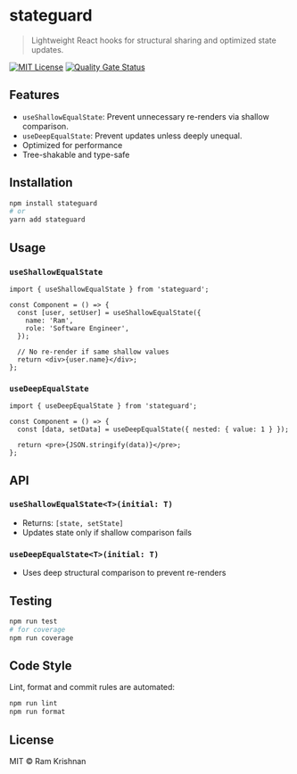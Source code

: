# stateguard

> Lightweight React hooks for structural sharing and optimized state updates.

[![MIT License](https://img.shields.io/badge/license-MIT-blue.svg)](LICENSE)
[![Quality Gate Status](https://sonarcloud.io/api/project_badges/measure?project=iramkrish_react-structural-state&metric=alert_status)](https://sonarcloud.io/summary/new_code?id=iramkrish_react-structural-state)

## Features

- `useShallowEqualState`: Prevent unnecessary re-renders via shallow comparison.
- `useDeepEqualState`: Prevent updates unless deeply unequal.
- Optimized for performance
- Tree-shakable and type-safe

## Installation

```bash
npm install stateguard
# or
yarn add stateguard
```

## Usage

### `useShallowEqualState`

```tsx
import { useShallowEqualState } from 'stateguard';

const Component = () => {
  const [user, setUser] = useShallowEqualState({
    name: 'Ram',
    role: 'Software Engineer',
  });

  // No re-render if same shallow values
  return <div>{user.name}</div>;
};
```

### `useDeepEqualState`

```tsx
import { useDeepEqualState } from 'stateguard';

const Component = () => {
  const [data, setData] = useDeepEqualState({ nested: { value: 1 } });

  return <pre>{JSON.stringify(data)}</pre>;
};
```

## API

### `useShallowEqualState<T>(initial: T)`

- Returns: `[state, setState]`
- Updates state only if shallow comparison fails

### `useDeepEqualState<T>(initial: T)`

- Uses deep structural comparison to prevent re-renders

## Testing

```bash
npm run test
# for coverage
npm run coverage
```

## Code Style

Lint, format and commit rules are automated:

```bash
npm run lint
npm run format
```

## License

MIT © Ram Krishnan
